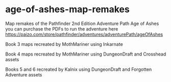 # age-of-ashes-map-remakes
Map remakes of the Pathfinder 2nd Edition Adventure Path Age of Ashes you can purchase the PDFs to run the adventure here https://paizo.com/store/pathfinder/adventures/adventurePath/ageOfAshes

Book 3 maps recreated by MothMariner using Inkarnate

Book 4 maps recreated by MothMariner using DungeonDraft and Crosshead assets

Books 5 and 6 recreated by Kalnix using DungeonDraft and Forgotten Adventure assets
